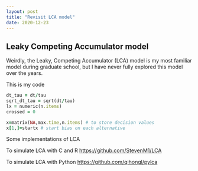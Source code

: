 ```yaml
---
layout: post
title: "Revisit LCA model"
date: 2020-12-23
---
```


## Leaky Competing Accumulator model 

Weirdly, the Leaky, Competing Accumulator (LCA) model is my most familiar model during graduate school, but I have never fully explored this model over the years. 


This is my code

```ruby
dt_tau = dt/tau
sqrt_dt_tau = sqrt(dt/tau)
lx = numeric(n.items)
crossed = 0

x=matrix(NA,max.time,n.items) # to store decision values
x[1,]=startx # start bias on each alternative
```


Some implementations of LCA

To simulate LCA with C and R
https://github.com/StevenM1/LCA

To simulate LCA with Python
https://github.com/qihongl/pylca
